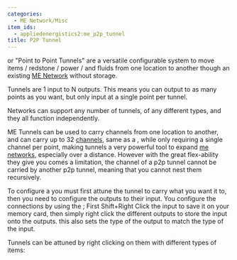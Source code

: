 ```yaml
---
categories:
  - ME Network/Misc
item_ids:
  - appliedenergistics2:me_p2p_tunnel
title: P2P Tunnel
---
```


<ItemLink id="appliedenergistics2:me_p2p_tunnel" />

or "Point to Point Tunnels" are a versatile configurable system to move items
/ redstone / power / and fluids from one location to another though an
existing [ME Network](../../me-network.md) without storage.

Tunnels are 1 input to N outputs. This means you can output to as many points
as you want, but only input at a single point per tunnel.

Networks can support any number of tunnels, of any different types, and they
all function independently.

ME Tunnels can be used to carry channels from one location to another, and can
carry up to 32 [channels](../channels.md), same as a <ItemLink
id="appliedenergistics2:fluix_covered_dense_cable"/>, while only
requiring a single channel per point, making tunnels a very powerful tool to
expand [me networks](../../me-network.md), especially over a distance.
However with the great flex-ability they give you comes a limitation, the
channel of a p2p tunnel cannot be carried by another p2p tunnel, meaning that
you cannot nest them recursively.

To configure a <ItemLink id="appliedenergistics2:me_p2p_tunnel"/>
you must first attune the tunnel to carry what you want it to, then you need
to configure the outputs to their input. You configure the connections by
using the <ItemLink id="appliedenergistics2:memory_card"/>; First
Shift+Right Click the input to save it on your memory card, then simply right
click the different outputs to store the input onto the outputs. this also
sets the type of the output to match the type of the input.

Tunnels can be attuned by right clicking on them with different types of
items:

<RecipeFor id="appliedenergistics2:me_p2p_tunnel" />
